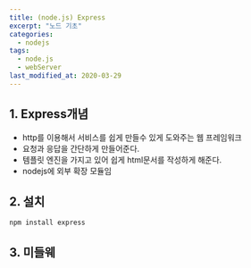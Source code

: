 ```yaml
---
title: (node.js) Express
excerpt: "노드 기초"
categories:
  - nodejs
tags:
  - node.js
  - webServer
last_modified_at: 2020-03-29
---
```

## 1. Express개념
- http를 이용해서 서비스를 쉽게 만들수 있게 도와주는 웹 프레임워크
- 요청과 응답을 간단하게 만들어준다.
- 템플릿 엔진을 가지고 있어 쉽게 html문서를 작성하게 해준다.
- nodejs에 외부 확장 모듈임

## 2. 설치
```
npm install express
```

## 3. 미들웨